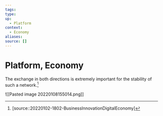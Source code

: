 ```yaml
---
tags:
type:
up:
  - Platform
context:
  - Economy
aliases:
source: []
---
```


# Platform, Economy

The exchange in both directions is extremely important for the stability of such a network.[^1]

![[Pasted image 20220108155014.png]]

[^1]: [source::20220102-1802-BusinessInnovationDigitalEconomy]
